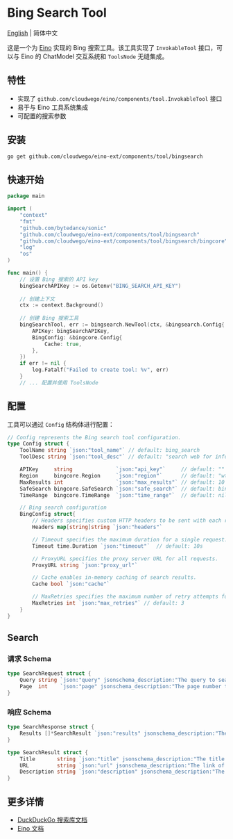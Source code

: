 # Bing Search Tool

[English](README.md) | 简体中文

这是一个为 [Eino](https://github.com/cloudwego/eino) 实现的 Bing 搜索工具。该工具实现了 `InvokableTool` 接口，可以与 Eino 的 ChatModel 交互系统和 `ToolsNode` 无缝集成。

## 特性

- 实现了 `github.com/cloudwego/eino/components/tool.InvokableTool` 接口
- 易于与 Eino 工具系统集成
- 可配置的搜索参数

## 安装

```bash
go get github.com/cloudwego/eino-ext/components/tool/bingsearch
```

## 快速开始

```go
package main

import (
    "context"
    "fmt"
    "github.com/bytedance/sonic"
    "github.com/cloudwego/eino-ext/components/tool/bingsearch"
    "github.com/cloudwego/eino-ext/components/tool/bingsearch/bingcore"
    "log"
    "os"
)

func main() {
    // 设置 Bing 搜索的 API key
    bingSearchAPIKey := os.Getenv("BING_SEARCH_API_KEY")
    
    // 创建上下文
    ctx := context.Background()
    
    // 创建 Bing 搜索工具
    bingSearchTool, err := bingsearch.NewTool(ctx, &bingsearch.Config{
        APIKey: bingSearchAPIKey,
        BingConfig: &bingcore.Config{
            Cache: true,
        },
    })
    if err != nil {
        log.Fatalf("Failed to create tool: %v", err)
    }
    // ... 配置并使用 ToolsNode
```

## 配置

工具可以通过 `Config` 结构体进行配置：

```go
// Config represents the Bing search tool configuration.
type Config struct {
    ToolName string `json:"tool_name"` // default: bing_search
    ToolDesc string `json:"tool_desc"` // default: "search web for information by bing"

    APIKey     string              `json:"api_key"`     // default: ""
    Region     bingcore.Region     `json:"region"`      // default: "wt-wt"
    MaxResults int                 `json:"max_results"` // default: 10
    SafeSearch bingcore.SafeSearch `json:"safe_search"` // default: bingcore.SafeSearchModerate
    TimeRange  bingcore.TimeRange  `json:"time_range"`  // default: nil

    // Bing search configuration
    BingConfig struct{
        // Headers specifies custom HTTP headers to be sent with each request.
        Headers map[string]string `json:"headers"`

        // Timeout specifies the maximum duration for a single request.
        Timeout time.Duration `json:"timeout"`  // default: 10s

        // ProxyURL specifies the proxy server URL for all requests.
        ProxyURL string `json:"proxy_url"`

        // Cache enables in-memory caching of search results.
        Cache bool `json:"cache"`

        // MaxRetries specifies the maximum number of retry attempts for failed requests.
        MaxRetries int `json:"max_retries"` // default: 3
    }
}
```

## Search

### 请求 Schema
```go
type SearchRequest struct {
    Query string `json:"query" jsonschema_description:"The query to search the web for"`
    Page  int    `json:"page" jsonschema_description:"The page number to search for, default: 1"`
}
```

### 响应 Schema
```go
type SearchResponse struct {
    Results []*SearchResult `json:"results" jsonschema_description:"The results of the search"`
}

type SearchResult struct {
    Title       string `json:"title" jsonschema_description:"The title of the search result"`
    URL         string `json:"url" jsonschema_description:"The link of the search result"`
    Description string `json:"description" jsonschema_description:"The description of the search result"`
}
```

## 更多详情

- [DuckDuckGo 搜索库文档](ddgsearch/README_zh.md)
- [Eino 文档](https://github.com/cloudwego/eino) 
